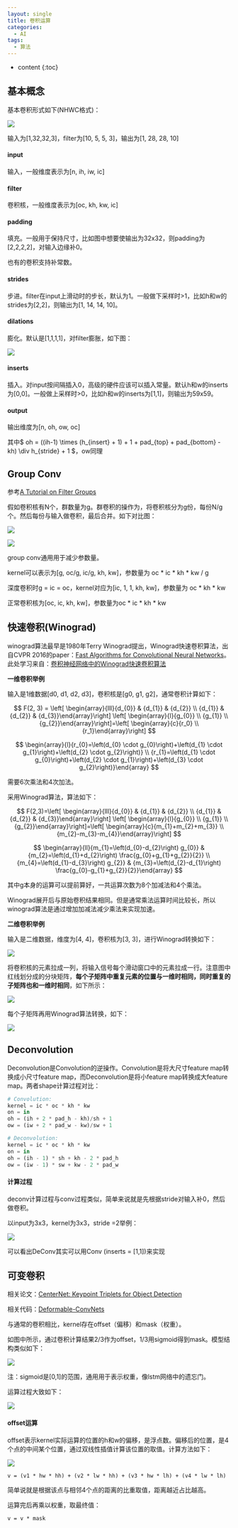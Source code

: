 ```yaml
---
layout: single
title: 卷积运算
categories:
  - AI
tags:
  - 算法
---
```


* content
{:toc}
## 基本概念

基本卷积形式如下(NHWC格式)：

![](https://harmonyhu.github.io/img/conv2d2.jpg)

输入为[1,32,32,3]，filter为[10, 5, 5, 3]，输出为[1, 28, 28, 10]

<!--more-->

#### input

输入，一般维度表示为[n, ih, iw, ic]

#### filter

卷积核，一般维度表示为[oc, kh, kw, ic]

#### padding

填充。一般用于保持尺寸，比如图中想要使输出为32x32，则padding为[2,2,2,2]，对输入边缘补0。

也有的卷积支持补常数。

#### strides

步进。filter在input上滑动时的步长，默认为1。一般做下采样时>1，比如h和w的strides为[2,2]，则输出为[1, 14, 14, 10]。

#### dilations

膨化。默认是[1,1,1,1]，对filter膨胀，如下图：

![](https://harmonyhu.github.io/img/conv2d1.jpg)

#### inserts

插入。对input按间隔插入0，高级的硬件应该可以插入常量。默认h和w的inserts为[0,0]。一般做上采样时>0，比如h和w的inserts为[1,1]，则输出为59x59。

#### output

输出维度为[n, oh, ow, oc]

其中$ oh = ((ih-1) \times (h_{insert} + 1) + 1 + pad_{top} + pad_{bottom} - kh) \div h_{stride} + 1 $，ow同理



## Group Conv

参考[A Tutorial on Filter Groups](https://blog.yani.io/filter-group-tutorial/)

假如卷积核有N个，群数量为g。群卷积的操作为，将卷积核分为g份，每份N/g个。然后每份与输入做卷积，最后合并。如下对比图：

![](https://harmonyhu.github.io/img/conv2d3.jpg)

![](https://harmonyhu.github.io/img/conv2d4.jpg)

group conv通用用于减少参数量。

kernel可以表示为[g, oc/g, ic/g, kh, kw]，参数量为 oc * ic * kh * kw / g

深度卷积时g = ic = oc，kernel对应为[ic, 1, 1, kh, kw]，参数量为 oc * kh * kw

正常卷积核为[oc, ic, kh, kw]，参数量为oc * ic * kh * kw



## 快速卷积(Winograd)

winograd算法最早是1980年Terry Winograd提出，Winograd快速卷积算法，出自CVPR 2016的paper：[Fast Algorithms for Convolutional Neural Networks](https://arxiv.org/abs/1509.09308)。此处学习来自：[卷积神经网络中的Winograd快速卷积算法](https://www.cnblogs.com/shine-lee/p/10906535.html)

**一维卷积举例**

输入是1维数据[d0, d1, d2, d3]，卷积核是[g0, g1, g2]，通常卷积计算如下：

$$
F(2, 3) = \left[ \begin{array}{lll}{d_{0}} & {d_{1}} & {d_{2}} \\ {d_{1}} & {d_{2}} & {d_{3}}\end{array}\right] \left[ \begin{array}{l}{g_{0}} \\ {g_{1}} \\ {g_{2}}\end{array}\right]=\left[ \begin{array}{c}{r_0} \\ {r_1}\end{array}\right]
$$

$$
\begin{array}{l}{r_{0}=\left(d_{0} \cdot g_{0}\right)+\left(d_{1} \cdot g_{1}\right)+\left(d_{2} \cdot g_{2}\right)} \\ {r_{1}=\left(d_{1} \cdot g_{0}\right)+\left(d_{2} \cdot g_{1}\right)+\left(d_{3} \cdot g_{2}\right)}\end{array}
$$

需要6次乘法和4次加法。

采用Winograd算法，算法如下：

$$
F(2,3)=\left[ \begin{array}{lll}{d_{0}} & {d_{1}} & {d_{2}} \\ {d_{1}} & {d_{2}} & {d_{3}}\end{array}\right] \left[ \begin{array}{l}{g_{0}} \\ {g_{1}} \\ {g_{2}}\end{array}\right]=\left[ \begin{array}{c}{m_{1}+m_{2}+m_{3}} \\ {m_{2}-m_{3}-m_{4}}\end{array}\right]
$$

$$
\begin{array}{ll}{m_{1}=\left(d_{0}-d_{2}\right) g_{0}} & {m_{2}=\left(d_{1}+d_{2}\right) \frac{g_{0}+g_{1}+g_{2}}{2}} \\ {m_{4}=\left(d_{1}-d_{3}\right) g_{2}} & {m_{3}=\left(d_{2}-d_{1}\right) \frac{g_{0}-g_{1}+g_{2}}{2}}\end{array}
$$

其中g本身的运算可以提前算好，一共运算次数为8个加减法和4个乘法。

Winograd展开后与原始卷积结果相同。但是通常乘法运算时间比较长，所以winograd算法是通过增加加减法减少乘法来实现加速。

**二维卷积举例**

输入是二维数据，维度为[4, 4]，卷积核为[3, 3]，进行Winograd转换如下：

![](https://harmonyhu.github.io/img/conv2d5.jpg)

将卷积核的元素拉成一列，将输入信号每个滑动窗口中的元素拉成一行。注意图中红线划分成的分块矩阵，**每个子矩阵中重复元素的位置与一维时相同，同时重复的子矩阵也和一维时相同**，如下所示：

![](https://harmonyhu.github.io/img/conv2d6.jpg)

每个子矩阵再用Winograd算法转换，如下：

![](https://harmonyhu.github.io/img/conv2d7.jpg)



## Deconvolution

Deconvolution是Convolution的逆操作。Convolution是将大尺寸feature map转换成小尺寸feature map，而Deconvolution是将小feature map转换成大feature map。两者shape计算过程对比：

```python
# Convolution:
kernel = ic * oc * kh * kw
on = in
oh = (ih + 2 * pad_h - kh)/sh + 1
ow = (iw + 2 * pad_w - kw)/sw + 1

# Deconvolution:
kernel = ic * oc * kh * kw
on = in
oh = (ih - 1) * sh + kh - 2 * pad_h
ow = (iw - 1) * sw + kw - 2 * pad_w
```

#### 计算过程

deconv计算过程与conv过程类似，简单来说就是先根据stride对输入补0，然后做卷积。

以input为3x3，kernel为3x3，stride =2举例：

![](https://harmonyhu.github.io/img/deconv.jpg)

可以看出DeConv其实可以用Conv (inserts = [1,1])来实现



## 可变卷积

相关论文：[CenterNet: Keypoint Triplets for Object Detection](https://openaccess.thecvf.com/content_ICCV_2017/papers/Dai_Deformable_Convolutional_Networks_ICCV_2017_paper.pdf)

相关代码：[Deformable-ConvNets](https://github.com/msracver/Deformable-ConvNets)

与通常的卷积相比，kernel存在offset（偏移）和mask（权重）。

如图中所示，通过卷积计算结果2/3作为offset，1/3用sigmoid得到mask。模型结构类似如下：

![](https://harmonyhu.github.io/img/dcnv2.png)

注：sigmoid是[0,1]的范围，通用用于表示权重，像lstm网络中的遗忘门。

运算过程大致如下：

![](https://harmonyhu.github.io/img/dcnv2_2.png)

#### offset运算

offset表示kernel实际运算的位置的h和w的偏移，是浮点数。偏移后的位置，是4个点的中间某个位置，通过双线性插值计算该位置的取值。计算方法如下：

![](https://harmonyhu.github.io/img/dcnv2_3.png)

`v = (v1 * hw * hh) + (v2 * lw * hh) + (v3 * hw * lh) + (v4 * lw * lh)`

简单说就是根据该点与相邻4个点的距离的比重取值，距离越近占比越高。

运算完后再乘以权重，取最终值：

`v = v * mask`
